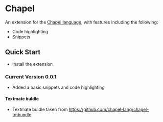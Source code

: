 # Chapel 

An extension for the [Chapel language](http://chapel.cray.com/), with features including the following:   
* Code highlighting
* Snippets

## Quick Start
* Install the extension

### Current Version 0.0.1
* Added a basic snippets and code highlighting

#### Textmate buldle
* Textmate buldle taken from https://github.com/chapel-lang/chapel-tmbundle
